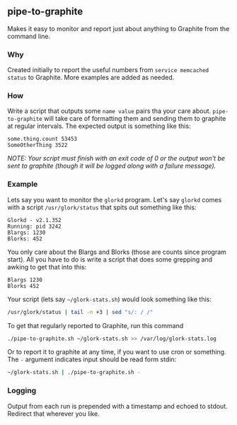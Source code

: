 ## pipe-to-graphite
Makes it easy to monitor and report just about anything to Graphite
from the command line.

### Why
Created initially to report the useful numbers from `service memcached status`
to Graphite.  More examples are added as needed.

### How
Write a script that outputs some `name value` pairs tha your care about.
`pipe-to-graphite` will take care of formatting them and sending them
to graphite at regular intervals.  The expected output is something like this:

```
some.thing.count 53453
SomeOtherThing 3522
```

_NOTE: Your script must finish with an exit code of 0 or the output won't be
sent to graphite (though it will be logged along with a failure message)._

### Example
Lets say you want to monitor the `glorkd` program.  Let's say `glorkd` comes with
a script `/usr/glork/status` that spits out something like this:

```
Glorkd - v2.1.352
Running: pid 3242
Blargs: 1230
Blorks: 452
```

You only care about the Blargs and Blorks (those are counts since
program start).  All you have to do is write a script that does some grepping
and awking to get that into this:

```
Blargs 1230
Blorks 452
```

Your script (lets say `~/glork-stats.sh`) would look something like this:

```bash
/usr/glork/status | tail -n +3 | sed "s/: / /"
```

To get that regularly reported to Graphite, run this command

```bash
./pipe-to-graphite.sh ~/glork-stats.sh >> /var/log/glork-stats.log
```

Or to report it to graphite at any time, if you want to use cron or something.
The `-` argument indicates input should be read form stdin:

```bash
~/glork-stats.sh | ./pipe-to-graphite.sh -
```

### Logging
Output from each run is prepended with a timestamp and echoed to stdout.
Redirect that wherever you like.
